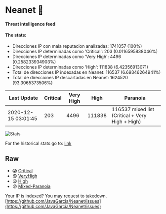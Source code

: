 # Neanet :hocho:
#### Threat intelligence feed
#### The stats:

- Direcciones IP con mala reputacion analizadas: 1741057 (100%)
- Direcciones IP determinadas como 'Critical':  203 (0.0116595838046%)
- Direcciones IP determinadas como 'Very High':  4496 (0.258233934903%)
- Direcciones IP determinadas como 'High':  111838 (6.42356913071)
- Total de direcciones IP indexadas en Neanet:  116537 (6.69346264941%)
- Total de direcciones IP descartadas en Neanet:  1624520 (93.3065373506%)

| Last Update | Critical | Very High | High | Paranoia |
| --- | --- | --- | --- | --- |
| 2020-12-15 03:01:45 | 203 | 4496 | 111838 | 116537 mixed list (Critical + Very High + High)|

![Stats](https://docs.google.com/spreadsheets/d/e/2PACX-1vSnaNMIXVabIpDJjufMlzH7poXnshF3mgd8Is1g9ytUEzVsP5my4Trn8f-xkoLLQ38xpL3HtmUexLo6/pubchart?oid=501124687&format=image)

For the historical stats go to: [link](/stats.csv)
## Raw
- :scream: [Critical](https://raw.githubusercontent.com/JavaGarcia/Neanet/master/blacklists/neanet_critical.txt)
- :fearful: [VeryHigh](https://raw.githubusercontent.com/JavaGarcia/Neanet/master/blacklists/neanet_veryHigh.txtt)
- :frowning: [High](https://raw.githubusercontent.com/JavaGarcia/Neanet/master/blacklists/neanet_high.txt)
- :dizzy_face: [Mixed-Paranoia](https://raw.githubusercontent.com/JavaGarcia/Neanet/master/blacklists/neanet_all.txt)


Your IP is indexed? You may request to takedown. [https://github.com/JavaGarcia/Neanet/issues](https://github.com/JavaGarcia/Neanet/issues)

































































































































































































































































































































































































































































































































































































































































































































































































































































































































































































































































































































































































































































































































































































































































































































































































































































































































































































































































































































































































































































































































































































































































































































































































































































































































































































































































































































































































































































































